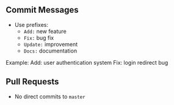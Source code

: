 ## Commit Messages
- Use prefixes:  
  - `Add:` new feature  
  - `Fix:` bug fix  
  - `Update:` improvement  
  - `Docs:` documentation  

Example:
Add: user authentication system
Fix: login redirect bug

## Pull Requests
- No direct commits to `master`  